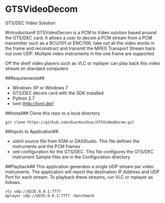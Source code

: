 GTSVideoDecom
=============

GTS/DEC Video Solution

#Introduction#
GTSVideoDecom is a PCM to Video solution based around the GTS/DEC card. It allows a user to decom a
PCM stream from a PCM transmitter such as a BCU/101 or ENC/106, take out all the video words in the
frame and reconstruct and transmit the MPEG Transport Stream back out over UDP. Multiple video instruments
in the one frame are supported

Off the shelf video players such as VLC or mplayer can play back this video stream on standard computers

##Requirements##
* Windows XP or Windows 7
* GTS/DEC decom card with the SDK installed
* Python 2.7
* lxml (http://lxml.de/)

##Install##
Clone this repo to a local directory
```
git clone https://github.com/diarmuidcwc/GTSVideoDecom.git
```

##Inputs to Application##
* xidml source file from KSM or DASStudio. This file defines the instruments and the PCM frames
* xml configuration for the GTS/DEC. This file configures the GTS/DEC instrument
Sample files are in the Configuration directory

##Playback##
This application generates a single UDP stream per video instruments. The application will
report the destination IP Address and UDP Port for each stream. To playback these streams, run
VLC or mplayer as follows.
```
vlc udp://@235.0.0.1:7777
mplayer udp://@235.0.0.1:7777 -benchmark
```

